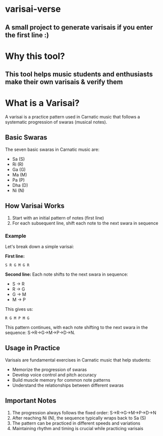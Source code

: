 # varisai-verse
A small project to generate varisais if you enter the first line :)
--- 
# Why this tool?
This tool helps music students and enthusiasts make their own varisais & verify them 
---
# What is a Varisai?

A varisai is a practice pattern used in Carnatic music that follows a systematic progression of swaras (musical notes). 

## Basic Swaras
The seven basic swaras in Carnatic music are:
- Sa (S)
- Ri (R)
- Ga (G)
- Ma (M)
- Pa (P)
- Dha (D)
- Ni (N)

## How Varisai Works

1. Start with an initial pattern of notes (first line)
2. For each subsequent line, shift each note to the next swara in sequence

### Example

Let's break down a simple varisai:

**First line:**
```
S R G M G R
```

**Second line:**
Each note shifts to the next swara in sequence:
- S → R
- R → G
- G → M
- M → P

This gives us:
```
R G M P M G
```

This pattern continues, with each note shifting to the next swara in the sequence: S→R→G→M→P→D→N.

## Usage in Practice

Varisais are fundamental exercises in Carnatic music that help students:
- Memorize the progression of swaras
- Develop voice control and pitch accuracy
- Build muscle memory for common note patterns
- Understand the relationships between different swaras

## Important Notes

1. The progression always follows the fixed order: S→R→G→M→P→D→N
2. After reaching Ni (N), the sequence typically wraps back to Sa (S)
3. The pattern can be practiced in different speeds and variations
4. Maintaining rhythm and timing is crucial while practicing varisais
